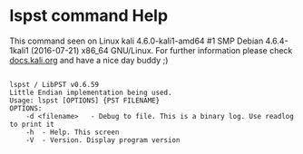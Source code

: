 # lspst command Help
 
 This command seen on Linux kali 4.6.0-kali1-amd64 #1 SMP Debian 4.6.4-1kali1 (2016-07-21) x86_64 GNU/Linux. For further information please check [docs.kali.org](docs.kali.org) and have a nice day buddy ;) 

~~~

lspst / LibPST v0.6.59
Little Endian implementation being used.
Usage: lspst [OPTIONS] {PST FILENAME}
OPTIONS:
	-d <filename> 	- Debug to file. This is a binary log. Use readlog to print it
	-h	- Help. This screen
	-V	- Version. Display program version

~~~
